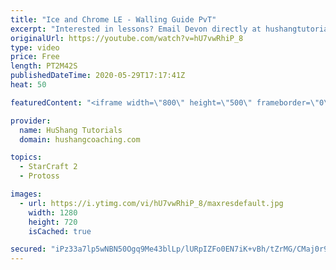 ```yaml
---
title: "Ice and Chrome LE - Walling Guide PvT"
excerpt: "Interested in lessons? Email Devon directly at hushangtutorials@outlook.com ------------------------------------------------------------------------------------------------------- Want to support HuShang Tutorials directly? Patreon is a website where you can contribute a monthly donation that will help"
originalUrl: https://youtube.com/watch?v=hU7vwRhiP_8
type: video
price: Free
length: PT2M42S
publishedDateTime: 2020-05-29T17:17:41Z
heat: 50

featuredContent: "<iframe width=\"800\" height=\"500\" frameborder=\"0\" src=\"https://www.youtube.com/embed/hU7vwRhiP_8\" allow=\"accelerometer; autoplay; encrypted-media; gyroscope; picture-in-picture\" allowfullscreen></iframe>"

provider:
  name: HuShang Tutorials
  domain: hushangcoaching.com

topics:
  - StarCraft 2
  - Protoss

images:
  - url: https://i.ytimg.com/vi/hU7vwRhiP_8/maxresdefault.jpg
    width: 1280
    height: 720
    isCached: true

secured: "iPz33a7lp5wNBN50Ogq9Me43blLp/lURpIZFo0EN7iK+vBh/tZrMG/CMaj0r9odyDRpiy81xd6RIbqBFD/lfIONvnl52qNOHCSbCfdlEo7efJkShLiPRwCvSQQtpscNXYEBlQik1jsMsfKTJKp3xUW/rgJcGxbxcxgsXAGPJuevkUGVwwB+W0vXWHHbBApq6rJY0eB88VaWyumkViAPt8NTQViMmkq7qbIJZEAmnFLSmn5T0pIkP58Df3Ssq8GgZQpDyX8Tawy85je8c3HgHAHWzXlgu0IJCRw+esF5jHTJIsSxM3vkvHMXqTuO6vNok4OvYCKH6LBKBUru5oobHPKUuHyjpsnyVnWUSj/9W6SlBs6IlCfYsf3lBJjFJO1hyx9IOmjjXEn8BQp6p/Px7iy3n+eU8J6UfPinE+6GojTk=;081p9bndQojS1I0l0G6ckA=="
---
```


